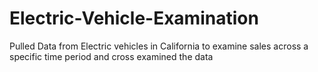 # Electric-Vehicle-Examination
Pulled Data from Electric vehicles in California to examine sales across a specific time period and cross examined the data 
